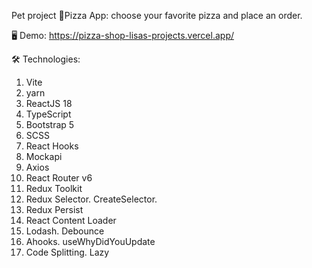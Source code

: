 Pet project 🍕Pizza App: choose your favorite pizza and place an order.

🖥️ Demo: <a href="https://pizza-shop-lisas-projects.vercel.app/">https://pizza-shop-lisas-projects.vercel.app/</a>

🛠 Technologies:

1. Vite
2. yarn
3. ReactJS 18
4. TypeScript
5. Bootstrap 5
6. SCSS
7. React Hooks
8. Mockapi
9. Axios
10. React Router v6
11. Redux Toolkit
12. Redux Selector. CreateSelector.
13. Redux Persist
14. React Content Loader
15. Lodash. Debounce
16. Ahooks. useWhyDidYouUpdate
17. Code Splitting. Lazy
